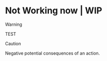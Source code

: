 # Not Working now | WIP

> [!WARNING]
> TEST

> [!CAUTION]
> Negative potential consequences of an action.